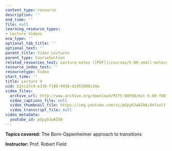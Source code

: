 ```yaml
---
content_type: resource
description: ''
end_time: ''
file: null
learning_resource_types:
- Lecture Videos
ocw_type: ''
optional_tab_title: ''
optional_text: ''
parent_title: Video Lectures
parent_type: CourseSection
related_resources_text: Lecture notes ([PDF](/courses/5-80-small-molecule-spectroscopy-and-dynamics-fall-2008/resources/09_580ln_fa08))
resource_index_text: ''
resourcetype: Video
start_time: ''
title: Lecture 9
uid: b2cca7cd-e338-f180-9458-d2d55808c24a
video_files:
  archive_url: http://www.archive.org/download/MIT5-80F08/mit-5.80-f08-lec09_300k.mp4
  video_captions_file: null
  video_thumbnail_file: https://img.youtube.com/vi/pGpyDJwAI8A/default.jpg
  video_transcript_file: null
video_metadata:
  youtube_id: pGpyDJwAI8A
---
```


**Topics covered:** The Born-Oppenheimer approach to transitions

**Instructor:** Prof. Robert Field



